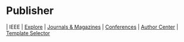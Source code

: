 # Publisher

| IEEE | [Explore](https://ieeexplore.ieee.org/Xplore/home.jsp) | [Journals & Magazines](https://ieeexplore.ieee.org/browse/periodicals/title) | [Conferences](https://ieeexplore.ieee.org/browse/conferences/title) | [Author Center](https://ieeeauthorcenter.ieee.org/) | [Template Selector](https://template-selector.ieee.org/)




